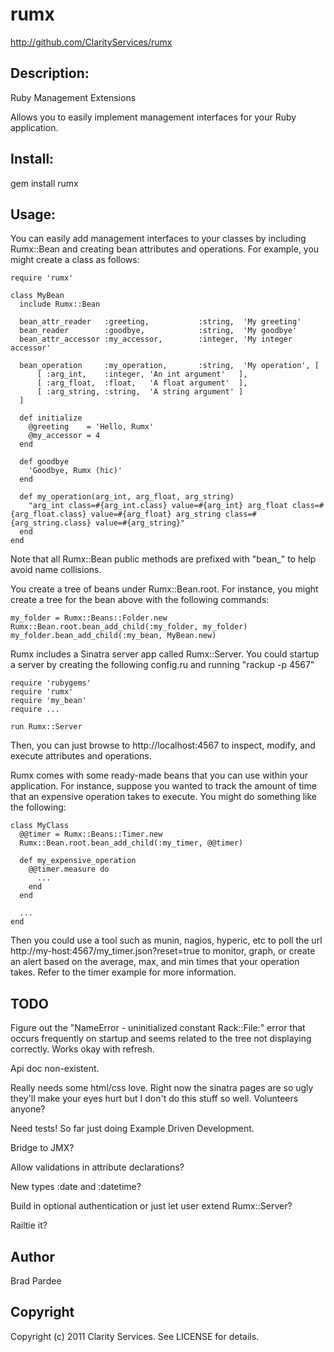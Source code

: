 # rumx

http://github.com/ClarityServices/rumx

## Description:

Ruby Management Extensions

Allows you to easily implement management interfaces for your Ruby application.

## Install:

  gem install rumx

## Usage:

You can easily add management interfaces to your classes by including Rumx::Bean and creating
bean attributes and operations.  For example, you might create a class as follows:

    require 'rumx'

    class MyBean
      include Rumx::Bean

      bean_attr_reader   :greeting,           :string,  'My greeting'
      bean_reader        :goodbye,            :string,  'My goodbye'
      bean_attr_accessor :my_accessor,        :integer, 'My integer accessor'

      bean_operation     :my_operation,       :string,  'My operation', [
          [ :arg_int,    :integer, 'An int argument'   ],
          [ :arg_float,  :float,   'A float argument'  ],
          [ :arg_string, :string,  'A string argument' ]
      ]

      def initialize
        @greeting    = 'Hello, Rumx'
        @my_accessor = 4
      end

      def goodbye
        'Goodbye, Rumx (hic)'
      end

      def my_operation(arg_int, arg_float, arg_string)
        "arg_int class=#{arg_int.class} value=#{arg_int} arg_float class=#{arg_float.class} value=#{arg_float} arg_string class=#{arg_string.class} value=#{arg_string}"
      end
    end

Note that all Rumx::Bean public methods are prefixed with "bean_" to help avoid name collisions.

You create a tree of beans under Rumx::Bean.root.  For instance, you might create a tree for the bean above with the following commands:

    my_folder = Rumx::Beans::Folder.new
    Rumx::Bean.root.bean_add_child(:my_folder, my_folder)
    my_folder.bean_add_child(:my_bean, MyBean.new)

Rumx includes a Sinatra server app called Rumx::Server.  You could startup a server by creating the following config.ru and running "rackup -p 4567"

    require 'rubygems'
    require 'rumx'
    require 'my_bean'
    require ...

    run Rumx::Server

Then, you can just browse to http://localhost:4567 to inspect, modify, and execute attributes and operations.

Rumx comes with some ready-made beans that you can use within your application.  For instance, suppose you wanted to track the
amount of time that an expensive operation takes to execute.  You might do something like the following:

    class MyClass
      @@timer = Rumx::Beans::Timer.new
      Rumx::Bean.root.bean_add_child(:my_timer, @@timer)

      def my_expensive_operation
        @@timer.measure do
          ...
        end
      end

      ...
    end

Then you could use a tool such as munin, nagios, hyperic, etc to poll the url http://my-host:4567/my_timer.json?reset=true
to monitor, graph, or create an alert based on the average, max, and min times that your operation takes.
Refer to the timer example for more information.

## TODO

Figure out the "NameError - uninitialized constant Rack::File:" error that occurs frequently on startup and seems related
to the tree not displaying correctly.  Works okay with refresh.

Api doc non-existent.

Really needs some html/css love.  Right now the sinatra pages are so ugly they'll make your eyes hurt but I don't do this stuff
so well.  Volunteers anyone?

Need tests!  So far just doing Example Driven Development.

Bridge to JMX?

Allow validations in attribute declarations?

New types :date and :datetime?

Build in optional authentication or just let user extend Rumx::Server?

Railtie it?

## Author

Brad Pardee

## Copyright

Copyright (c) 2011 Clarity Services. See LICENSE for details.
